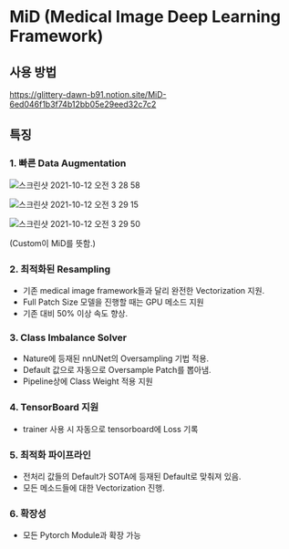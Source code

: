 # MiD (Medical Image Deep Learning Framework)


## 사용 방법

https://glittery-dawn-b91.notion.site/MiD-6ed046f1b3f74b12bb05e29eed32c7c2


## 특징

### 1. 빠른 Data Augmentation
![스크린샷 2021-10-12 오전 3 28 58](https://user-images.githubusercontent.com/68293683/136837339-4d2836f1-9ad1-4187-b5b9-8a0e6b7e3c81.png)

![스크린샷 2021-10-12 오전 3 29 15](https://user-images.githubusercontent.com/68293683/136837365-2c2534e8-e668-42c5-a5af-89decb96a970.png)

![스크린샷 2021-10-12 오전 3 29 50](https://user-images.githubusercontent.com/68293683/136837440-15a8d492-75c7-4db8-a149-e37d714d460d.png)



(Custom이 MiD를 뜻함.)

### 2. 최적화된 Resampling
- 기존 medical image framework들과 달리 완전한 Vectorization 지원.
- Full Patch Size 모델을 진행할 때는 GPU 메소드 지원
- 기존 대비 50% 이상 속도 향상.


### 3. Class Imbalance Solver
- Nature에 등재된 nnUNet의 Oversampling 기법 적용.
- Default 값으로 자동으로 Oversample Patch를 뽑아냄.
- Pipeline상에 Class Weight 적용 지원


### 4. TensorBoard 지원
- trainer 사용 시 자동으로 tensorboard에 Loss 기록

### 5. 최적화 파이프라인
- 전처리 값들의 Default가 SOTA에 등재된 Default로 맞춰져 있음.
- 모든 메소드들에 대한 Vectorization 진행.

### 6. 확장성
- 모든 Pytorch Module과 확장 가능
